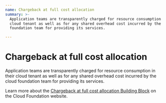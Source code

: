 ```yaml
---
name: Chargeback at full cost allocation
summary: >-
  Application teams are transparently charged for resource consumption in their
  cloud tenant as well as for any shared overhead cost incurred by the cloud
  foundation team for providing its services.

---
```


# Chargeback at full cost allocation

Application teams are transparently charged for resource consumption in their cloud tenant as well as for any shared overhead cost incurred by the cloud foundation team for providing its services.

Learn more about the [Chargeback at full cost allocation Building Block](https://cloudfoundation.org/maturity-model/cost-management/chargeback-at-full-cost-allocation.html) on the Cloud Foundation website.
